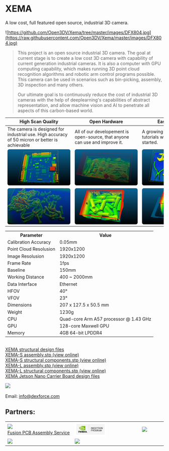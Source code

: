 # XEMA
 A low cost, full featured open source, industrial 3D camera.

![https://github.com/Open3DV/Xema/tree/master/images/DFX804.jpg](https://raw.githubusercontent.com/Open3DV/Xema/master/images/DFX804.jpg)

> This project is an open source industrial 3D camera. The goal at current stage is to create a low cost 3D camera with capability of current generation industrial cameras. It is also a computer with GPU computing capability, which makes running 3D point cloud recognition algorithms and robotic arm control programs possible. This camera can be used in scenarios such as bin-picking, assembly, 3D inspection and many others. 
> 
> Our ultimate goal is to continuously reduce the cost of industrial 3D cameras with the help of deeplearning's capabilities of abstract representation, and allow machine vision and AI to penetrate all aspects of this carbon-based world.
> 

  

| High Scan Quality  | Open Hardware | Easy-To-Start |
| ----- | ----- | ------- | 
| <div style="width: 150pt"> The camera is designed for industrial use. High accuracy of 50 micron or better is achievable </div> |  <div style="width: 150pt"> All of our developement is open-source, that anyone can use and improve it. </div>  | <div style="width: 150pt"> A growing number of detailed tutorials will help getting started. </div> |
| ![](https://raw.githubusercontent.com/Open3DV/Xema/master/images/products_sense_pic_pointcloud01@2x.png) | ![](https://raw.githubusercontent.com/Open3DV/Xema/master/images/products_sense_pic_pointcloud02@2x.png) | ![](https://raw.githubusercontent.com/Open3DV/Xema/master/images/products_sense_pic_pointcloud03@2x.png) |
| ![](https://raw.githubusercontent.com/Open3DV/Xema/master/images/products_sense_pic_pointcloud04@2x.png) | ![](https://raw.githubusercontent.com/Open3DV/Xema/master/images/products_sense_pic_pointcloud05@2x.png) | ![](https://raw.githubusercontent.com/Open3DV/Xema/master/images/products_sense_pic_pointcloud06@2x.png) |

 <table>
    <tr>
        <th>Parameter</th>
        <th>Value</th>
    </tr>
    <tr>
        <td>Calibration Accuracy</td>
        <td>0.05mm</td>
    </tr>
    <tr>
        <td>Point Cloud Resolusion</td>
        <td>1920x1200</td>
    </tr>
    <tr>
        <td>Image Resolusion</td>
        <td>1920x1200</td>
    </tr>
    <tr>
        <td>Frame Rate</td>
        <td>1fps</td>
    </tr>
    <tr>
        <td>Baseline</td>
        <td>150mm</td>
    </tr>
    <tr>
        <td>Working Distance</td>
        <td>400 ~ 2000mm</td>
    </tr>
    <tr>
        <td>Data Interface</td>
        <td>Ethernet</td>
    </tr>
    <tr>
        <td>HFOV</td>
        <td>40°</td>
    </tr>
    <tr>
        <td>VFOV</td>
        <td>23°</td>
    </tr>
    <tr>
        <td>Dimensions</td>
        <td>207 x 127.5 x 50.5 mm</td>
    </tr>
    <tr>
        <td>Weight</td>
        <td>1230g</td>
    </tr>
    <tr>
        <td>CPU</td>
        <td>Quad-core Arm A57 processor @ 1.43 GHz</td>
    </tr>
    <tr>
        <td>GPU</td>
        <td>128-core Maxwell GPU</td>
    </tr>
    <tr>
        <td>Memory</td>
        <td>4GB 64-bit LPDDR4</td>
    </tr>
</table>


<br> <a href='https://github.com/Open3DV/xema_hardware/tree/main/step'>XEMA structural design files</a>
<br> <a href='https://evercraft.co/share?key=4CFED0'>XEMA-S assembly.stp (view online) </a>
<br> <a href='https://evercraft.co/share?key=92E956'>XEMA-S structural components.stp (view online) </a>
<br> <a href='https://evercraft.co/share?key=A39A64'>XEMA-L assembly.stp (view online) </a>
<br> <a href='https://evercraft.co/share?key=167319'>XEMA-L structural components.stp (view online) </a>
<br> <a href='https://github.com/Open3DV/xema_hardware/tree/main/pcb'>XEMA Jetson Nano Carrier Board design files</a>


<img src='https://raw.githubusercontent.com/Open3DV/Xema/master/images/logo/dexforce.png' width=150>

Email: <info@dexforce.com>

## Partners:
 <table>
    <tr>
        <td ><div style="width: 150pt"><img src='https://raw.githubusercontent.com/Open3DV/Xema/master/images/logo/seeed.png' width=100> <br> <a href='https://www.seeedstudio.com/pcb-assembly.html'>Fusion PCB Assembly Service </a> </div></td>
        <td><div style="width: 150pt"><img src='https://raw.githubusercontent.com/Open3DV/Xema/master/images/logo/nvidia_inception_program.jpg' width=100></div></td>
        <td><div style="width: 100pt"><img src='https://raw.githubusercontent.com/Open3DV/Xema/master/images/logo/anhua.png' width=100></div></td>
        <td><div style="width: 100pt"><img src='https://raw.githubusercontent.com/Open3DV/Xema/master/images/logo/cbc.png' width=100></div></td>
    </tr>
    <tr>
        <td><img src='https://raw.githubusercontent.com/Open3DV/Xema/master/images/logo/daheng.png' width=100> </td>
        <td><img src='https://raw.githubusercontent.com/Open3DV/Xema/master/images/logo/basler.png' width=100></td>
        <td></td>
        <td></td>
    </tr>
</table>
